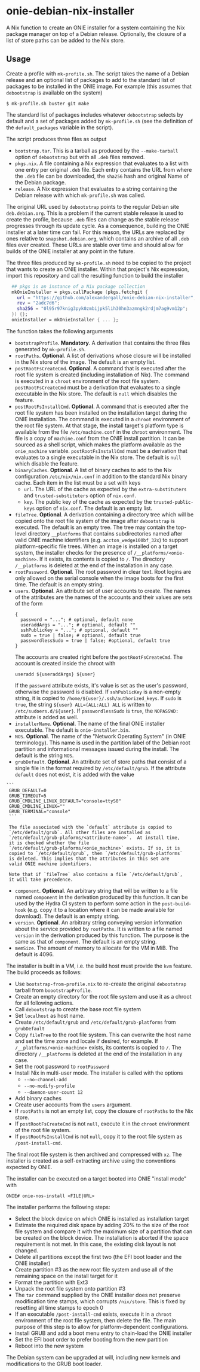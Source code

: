 # onie-debian-nix-installer

A Nix function to create an ONIE installer for a system containing the
Nix package manager on top of a Debian release. Optionally, the
closure of a list of store paths can be added to the Nix store.

## Usage

Create a profile with `mk-profile.sh`. The script takes the name of a
Debian release and an optional list of packages to add to the standard
list of packages to be installed in the ONIE image. For example (this
assumes that `debootstrap` is available on the system)

```
$ mk-profile.sh buster git make
```

The standard list of packages includes whatever `debootstrap` selects
by default and a set of packages added by `mk-profile.sh` (see the
definition of the `default_packages` variable in the script).

The script produces three files as output

   * `bootstrap.tar`. This is a tarball as produced by the
     `--make-tarball` option of `debootstrap` but with all `.deb`
     files removed.
   * `pkgs.nix`. A file containing a Nix expression that evaluates to
     a list with one entry per original `.deb` file. Each entry
     contains the URL from where the `.deb` file can be downloaded,
     the `sha256` hash and original Name of the Debian package.
   * `release`. A Nix expression that evaluates to a string containing
     the Debian release with which `mk-profile.sh` was called.

The original URL used by `debootstrap` points to the regular Debian
site `deb.debian.org`. This is a problem if the current stable release
is used to create the profile, because `.deb` files can change as the
stable release progresses through its update cycle.  As a consequence,
building the ONIE installer at a later time can fail.  For this
reason, the URLs are replaced by ones relative to
`snapshot.debian.org`, which contains an archive of all `.deb` files
ever created.  These URLs are stable over time and should allow for
builds of the ONIE installer at any point in the future.

The three files produced by `mk-profile.sh` need to be copied to the
project that wants to create an ONIE installer.  Within that project's
Nix expression, import this repository and call the resulting function
to build the installer

```Nix
  ## pkgs is an instance of a Nix package collection
  mkOnieInstaller = pkgs.callPackage (pkgs.fetchgit {
    url = "https://github.com/alexandergall/onie-debian-nix-installer";
    rev = "2adc7d6";
    sha256 = "0l95r97knig3pyk0zmbijpk5lih30hn3azmngk2rdjm7ag9vm12p";
  }) {};
  onieInstaller = mkOnieInstaller { ... };
```
The function takes the following arguments

   * `bootstrapProfile`. **Mandatory**. A derivation that contains the
     three files generated by `mk-profile.sh`.
   * `rootPaths`. **Optional**. A list of derivations whose closure
     will be installed in the Nix store of the image. The default is
     an empty list.
   * `postRootFsCreateCmd`. **Optional**. A command that is executed
     after the root file system is created (including installation of
     Nix). The command is executed in a `chroot` environment of the
     root file system. `postRootFsCreateCmd` must be a derivation that
     evaluates to a single executable in the Nix store.  The default
     is `null` which disables the feature.
   * `postRootFsInstallCmd`. **Optional**. A command that is executed
     after the root file system has been installed on the installation
     target during the ONIE installation. The command is executed in a
     `chroot` environment of the root file system.  At that stage, the
     install target's platform type is available from the file
     `/etc/machine.conf` in the `chroot` environment. The file is a
     copy of `machine.conf` from the ONIE install partition. It can be
     sourced as a shell script, which makes the platform available as
     the `onie_machine` variable.  `postRootFsInstallCmd` must be a
     derivation that evaluates to a single executable in the Nix
     store.  The default is `null` which disable the feature.
   * `binaryCaches`. **Optional**. A list of binary caches to add to
     the Nix configuration `/etc/nix/nix.conf` in addition to the
     standard Nix binary cache. Each item in the list must be a set
     with keys
     * `url`. The URL of the cache as expected by the
       `extra-substituters` and `trusted-substituters` option of
       `nix.conf`.
     * `key`. The public key of the cache as expected by the
       `trusted-public-keys` option of `nix.conf`.
     The default is an empty list.
   * `fileTree`. **Optional**. A derivation containing a directory
     tree which will be copied onto the root file system of the image
     after `debootstrap` is executed. The default is an empty tree.
     The tree may contain the top-level directory `__platforms` that
     contains subdirectories named after valid ONIE machine
     identifiers (e.g. `accton_wedge100bf_32x`) to support
     platform-specific file trees. When an image is installed on a
     target system, the installer checks for the presence of
     `/__platforms/<onie-machine>`. If it exists, its contents is
     copied to `/`. The directory `/__platforms` is deleted at the end
     of the installation in any case.
   * `rootPassword`. **Optional**. The root password in clear
     text. Root logins are only allowed on the serial console when the
     image boots for the first time. The default is an empty string.
   * `users`. **Optional**. An attribute set of user accounts to
     create. The names of the attributes are the names of the accounts
     and their values are sets of the form
	 ```
	 {
	   password = "..."; # optional, default none
	   useraddArgs = "..."; # optional, default ""
	   sshPublicKey = "..."; # optional, default ""
	   sudo = true | false; # optional, default true
	   passwordlessSudo = true | false; #optional, default true
     }
	 ```
	 The accounts are created right before the
     `postRootFsCreateCmd`. The account is created inside the chroot
     with
	 ```
	 useradd ${useraddArgs} ${user}
	 ```
	 If the `password` attribute exists, it's value is set as the
     user's password, otherwise the password is disabled.
	 If `sshPublicKey` is a non-empty string, it is copied to
     `/home/${user}/.ssh/authorized_keys`. If `sudo` is `true`, the
     string `${user} ALL=(ALL:ALL) ALL` is written to
     `/etc/sudoers.d/${user}`. If `passwordlessSudo` is `true`, the
     `NOPASSWD:` attribute is added as well.
   * `installerName`. **Optional**. The name of the final ONIE
     installer executable. The default is `onie-installer.bin`.
   * `NOS`. **Optional**. The name of the "Network Operating System"
     (in ONIE terminology). This name is used in the partition label
     of the Debian root partition and informational messages issued
     during the install. The default is the string `NOS`.
   * `grubDefault`. **Optional**. An attribute set of store paths that
     consist of a single file in the format required by
     `/etc/default/grub`. If the attribute `default` does not exist,
     it is added with the value

	```
     GRUB_DEFAULT=0
     GRUB_TIMEOUT=5
     GRUB_CMDLINE_LINUX_DEFAULT="console=ttyS0"
     GRUB_CMDLINE_LINUX=""
     GRUB_TERMINAL="console"
     ```

	 The file associated with the `default` attribute is copied to
     `/etc/default/grub`. All other files are installed as
     `/etc/default/grub-plaforms/<attribute-name>`.  At install time,
     it is checked whether the file
     `/etc/default/grub-plaforms/<onie_machine>` exists. If so, it is
     copied to `/etc/default/grub`, then `/etc/default/grub-platforms`
     is deleted. This implies that the attributes in this set are
     valid ONIE machine identifiers.

     Note that if `fileTree` also contains a file `/etc/default/grub`,
     it will take precedence.
   * `component`. **Optional**. An arbitrary string that will be
     written to a file named `component` in the derivation produced by
     this function. It can be used by the Hydra CI system to perform
     some action in the `post-build-hook` (e.g. copy it to a location
     where it can be made available for download). The default is an
     empty string.
   * `version`. **Optional**. An arbitrary string conveying version
     information about the service provided by `rootPaths`. It is
     written to a file named `version` in the derivation produced by
     this function. The purpose is the same as that of
     `component`. The default is an empty string.
   * `memSize`. The amount of memory to allocate for the VM in MiB.
     The default is 4096.

The installer is built in a VM, i.e. the build host must provide the
`kvm` feature. The build proceeds as follows:

   * Use `bootstrap-from-profile.nix` to re-create the original
     `debootstrap` tarball from `boootstrapProfile`.
   * Create an empty directory for the root file system and use it as
     a chroot for all following actions.
   * Call `debootstrap` to create the base root file system
   * Set `localhost` as host name.
   * Create `/etc/default/grub` and `/etc/default/grub-platforms` from
     `grubDefault`
   * Copy `fileTree` to the root file system. This can overwrite the
     host name and set the time zone and locale if desired, for
     example. If `/__platforms/<onie-machine>` exists, its contents is
     copied to `/`. The directory `/__platforms` is deleted at the end
     of the installation in any case.
   * Set the root password to `rootPassword`
   * Install Nix in multi-user mode. The installer is called with the
     options
        * `--no-channel-add`
        * `--no-modify-profile`
        * `--daemon-user-count 12`
   * Add binary caches
   * Create user accounts from the `users` argument.
   * If `rootPaths` is not an empty list, copy the closure of
     `rootPaths` to the Nix store.
   * If `postRootFsCreateCmd` is not `null`, execute it in the
     `chroot` environment of the root file system.
   * If `postRootFsInstallCmd` is not `null`, copy it to the
     root file system as `/post-install-cmd`.

The final root file system is then archived and compressed with
`xz`. The installer is created as a self-extracting archive using the
conventions expected by ONIE.

The installer can be executed on a target booted into ONIE "install
mode" with

```
ONIE# onie-nos-install <FILE|URL>
```

The installer performs the following steps:

   * Select the block device on which ONIE is installed as
     installation target
   * Estimate the required disk space by adding 20% to the size of the
     root file system and compare it with the maximum size of a
     partition that can be created on the block device.  The
     installation is aborted if the space requirement is not met. In
     this case, the existing disk layout is not changed.
   * Delete all partitions except the first two (the EFI boot loader
     and the ONIE installer)
   * Create partition #3 as the new root file system and use all of
     the remaining space on the install target for it
   * Format the partition with Ext3
   * Unpack the root file system onto partition #3
   * The `tar` command supplied by the ONIE installer does not
     preserve modification time stamps, which corrupts `/nix/store`.
     This is fixed by resetting all time stamps to epoch 0
   * If an executable `/post-install-cmd` exists, execute it in a
     `chroot` environment of the root file system, then delete the
     file. The main purpose of this step is to allow for
     platform-dependent configurations.
   * Install GRUB and add a boot menu entry to chain-load the ONIE
     installer
   * Set the EFI boot order to prefer booting from the new partition
   * Reboot into the new system

The Debian system can be upgraded at will, including new kernels and
modifications to the GRUB boot loader.
